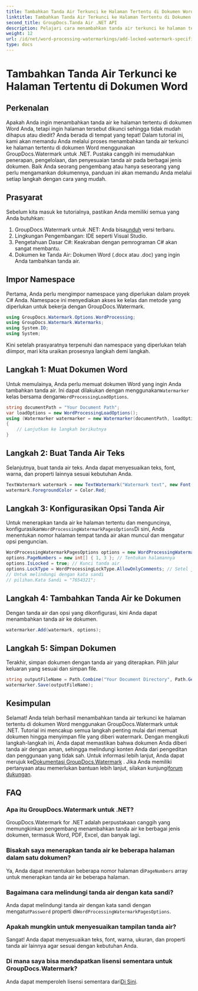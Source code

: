```yaml
---
title: Tambahkan Tanda Air Terkunci ke Halaman Tertentu di Dokumen Word
linktitle: Tambahkan Tanda Air Terkunci ke Halaman Tertentu di Dokumen Word
second_title: GroupDocs.Tanda Air .NET API
description: Pelajari cara menambahkan tanda air terkunci ke halaman tertentu di dokumen Word menggunakan GroupDocs.Watermark untuk .NET dengan panduan langkah demi langkah kami yang mudah.
weight: 12
url: /id/net/word-processing-watermarkings/add-locked-watermark-specific-pages-word-docs/
type: docs
---
```

# Tambahkan Tanda Air Terkunci ke Halaman Tertentu di Dokumen Word

## Perkenalan
Apakah Anda ingin menambahkan tanda air ke halaman tertentu di dokumen Word Anda, tetapi ingin halaman tersebut dikunci sehingga tidak mudah dihapus atau diedit? Anda berada di tempat yang tepat! Dalam tutorial ini, kami akan memandu Anda melalui proses menambahkan tanda air terkunci ke halaman tertentu di dokumen Word menggunakan GroupDocs.Watermark untuk .NET. Pustaka canggih ini memudahkan penerapan, pengelolaan, dan penyesuaian tanda air pada berbagai jenis dokumen. Baik Anda seorang pengembang atau hanya seseorang yang perlu mengamankan dokumennya, panduan ini akan memandu Anda melalui setiap langkah dengan cara yang mudah.
## Prasyarat
Sebelum kita masuk ke tutorialnya, pastikan Anda memiliki semua yang Anda butuhkan:
1.  GroupDocs.Watermark untuk .NET: Anda bisa[unduh](https://releases.groupdocs.com/Watermark/net/) versi terbaru.
2. Lingkungan Pengembangan: IDE seperti Visual Studio.
3. Pengetahuan Dasar C#: Keakraban dengan pemrograman C# akan sangat membantu.
4. Dokumen ke Tanda Air: Dokumen Word (.docx atau .doc) yang ingin Anda tambahkan tanda air.
## Impor Namespace
Pertama, Anda perlu mengimpor namespace yang diperlukan dalam proyek C# Anda. Namespace ini menyediakan akses ke kelas dan metode yang diperlukan untuk bekerja dengan GroupDocs.Watermark.
```csharp
using GroupDocs.Watermark.Options.WordProcessing;
using GroupDocs.Watermark.Watermarks;
using System.IO;
using System;
```
Kini setelah prasyaratnya terpenuhi dan namespace yang diperlukan telah diimpor, mari kita uraikan prosesnya langkah demi langkah.
## Langkah 1: Muat Dokumen Word
 Untuk memulainya, Anda perlu memuat dokumen Word yang ingin Anda tambahkan tanda air. Ini dapat dilakukan dengan menggunakan`Watermarker` kelas bersama dengan`WordProcessingLoadOptions`.
```csharp
string documentPath = "Your Document Path";
var loadOptions = new WordProcessingLoadOptions();
using (Watermarker watermarker = new Watermarker(documentPath, loadOptions))
{
    // Lanjutkan ke langkah berikutnya
}
```
## Langkah 2: Buat Tanda Air Teks
Selanjutnya, buat tanda air teks. Anda dapat menyesuaikan teks, font, warna, dan properti lainnya sesuai kebutuhan Anda.
```csharp
TextWatermark watermark = new TextWatermark("Watermark text", new Font("Arial", 19));
watermark.ForegroundColor = Color.Red;
```
## Langkah 3: Konfigurasikan Opsi Tanda Air
 Untuk menerapkan tanda air ke halaman tertentu dan menguncinya, konfigurasikan`WordProcessingWatermarkPagesOptions`Di sini, Anda menentukan nomor halaman tempat tanda air akan muncul dan mengatur opsi penguncian.
```csharp
WordProcessingWatermarkPagesOptions options = new WordProcessingWatermarkPagesOptions();
options.PageNumbers = new int[] { 1, 3 }; // Tentukan halamannya
options.IsLocked = true; // Kunci tanda air
options.LockType = WordProcessingLockType.AllowOnlyComments; // Setel jenis kunci
// Untuk melindungi dengan kata sandi
// pilihan.Kata Sandi = "7654321";
```
## Langkah 4: Tambahkan Tanda Air ke Dokumen
Dengan tanda air dan opsi yang dikonfigurasi, kini Anda dapat menambahkan tanda air ke dokumen.
```csharp
watermarker.Add(watermark, options);
```
## Langkah 5: Simpan Dokumen
Terakhir, simpan dokumen dengan tanda air yang diterapkan. Pilih jalur keluaran yang sesuai dan simpan file.
```csharp
string outputFileName = Path.Combine("Your Document Directory", Path.GetFileName(documentPath));
watermarker.Save(outputFileName);
```
## Kesimpulan
Selamat! Anda telah berhasil menambahkan tanda air terkunci ke halaman tertentu di dokumen Word menggunakan GroupDocs.Watermark untuk .NET. Tutorial ini mencakup semua langkah penting mulai dari memuat dokumen hingga menyimpan file yang diberi watermark. Dengan mengikuti langkah-langkah ini, Anda dapat memastikan bahwa dokumen Anda diberi tanda air dengan aman, sehingga melindungi konten Anda dari pengeditan dan penggunaan yang tidak sah.
 Untuk informasi lebih lanjut, Anda dapat merujuk ke[Dokumentasi GroupDocs.Watermark](https://tutorials.groupdocs.com/Watermark/net/) . Jika Anda memiliki pertanyaan atau memerlukan bantuan lebih lanjut, silakan kunjungi[forum dukungan](https://forum.groupdocs.com/c/watermark/19).
## FAQ
### Apa itu GroupDocs.Watermark untuk .NET?
GroupDocs.Watermark for .NET adalah perpustakaan canggih yang memungkinkan pengembang menambahkan tanda air ke berbagai jenis dokumen, termasuk Word, PDF, Excel, dan banyak lagi.
### Bisakah saya menerapkan tanda air ke beberapa halaman dalam satu dokumen?
 Ya, Anda dapat menentukan beberapa nomor halaman di`PageNumbers` array untuk menerapkan tanda air ke beberapa halaman.
### Bagaimana cara melindungi tanda air dengan kata sandi?
 Anda dapat melindungi tanda air dengan kata sandi dengan mengatur`Password` properti di`WordProcessingWatermarkPagesOptions`.
### Apakah mungkin untuk menyesuaikan tampilan tanda air?
Sangat! Anda dapat menyesuaikan teks, font, warna, ukuran, dan properti tanda air lainnya agar sesuai dengan kebutuhan Anda.
### Di mana saya bisa mendapatkan lisensi sementara untuk GroupDocs.Watermark?
 Anda dapat memperoleh lisensi sementara dari[Di Sini](https://purchase.groupdocs.com/temporary-license/).